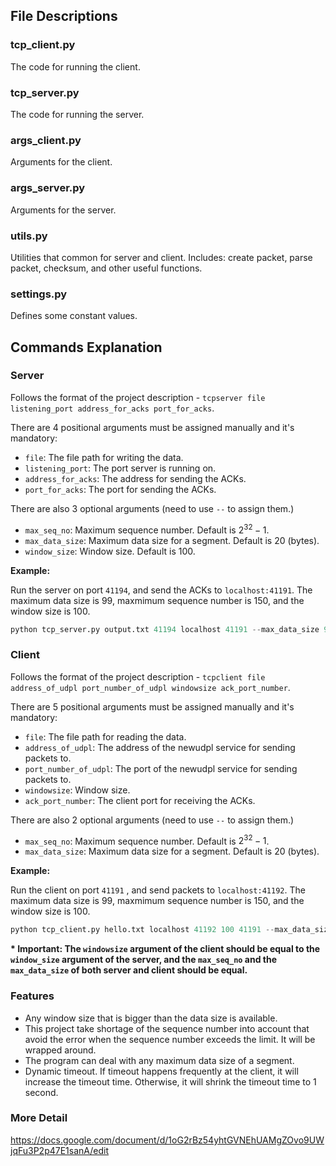 ## File Descriptions

### tcp_client.py

The code for running the client.

### tcp_server.py

The code for running the server.

### args_client.py

Arguments for the client.

### args_server.py

Arguments for the server.

### utils.py

Utilities that common for server and client. Includes: create packet, parse packet, checksum, and other useful functions.

### settings.py

Defines some constant values.



## Commands Explanation

### Server

Follows the format of the project description - `tcpserver file listening_port address_for_acks port_for_acks`.

There are $4$ positional arguments must be assigned manually and it's mandatory:

- `file`: The file path for writing the data.
- `listening_port`: The port server is running on.
- `address_for_acks`: The address for sending the ACKs.
- `port_for_acks`: The port for sending the ACKs.

There are also $3$ optional arguments (need to use `--` to assign them.)

- `max_seq_no`: Maximum sequence number. Default is $2^{32} -1$.
- `max_data_size`: Maximum data size for a segment. Default is $20$ (bytes).
- `window_size`: Window size. Default is $100$.

**Example:**

Run the server on port `41194`, and send the ACKs to `localhost:41191`. The maximum data size is $99$, maxmimum sequence number is $150$, and the window size is $100$.


```python
python tcp_server.py output.txt 41194 localhost 41191 --max_data_size 99 --max_seq_no 150 --window_size 100
```

### Client

Follows the format of the project description - `tcpclient file address_of_udpl port_number_of_udpl windowsize ack_port_number`.

There are $5$ positional arguments must be assigned manually and it's mandatory:

- `file`: The file path for reading the data.
- `address_of_udpl`: The address of the newudpl service for sending packets to.
- `port_number_of_udpl`: The port of the newudpl service for sending packets to.
- `windowsize`: Window size.
- `ack_port_number`: The client port for receiving the ACKs.

There are also $2$ optional arguments (need to use `--` to assign them.)

- `max_seq_no`: Maximum sequence number. Default is $2^{32} -1$.
- `max_data_size`: Maximum data size for a segment. Default is $20$ (bytes).

**Example:**

Run the client on port `41191` , and send packets to `localhost:41192`. The maximum data size is $99$, maxmimum sequence number is $150$, and the window size is $100$.

```python
python tcp_client.py hello.txt localhost 41192 100 41191 --max_data_size 99 --max_seq_no 150
```

**\* Important: The `windowsize` argument of the client should be equal to the `window_size` argument of the server, and the `max_seq_no` and the `max_data_size` of both server and client should be equal.**

### Features

- Any window size that is bigger than the data size is available.
- This project take shortage of the sequence number into account that avoid the error when the sequence number exceeds the limit. It will be wrapped around.
- The program can deal with any maximum data size of a segment.
- Dynamic timeout. If timeout happens frequently at the client, it will increase the timeout time. Otherwise, it will shrink the timeout time to $1$ second.

### More Detail

https://docs.google.com/document/d/1oG2rBz54yhtGVNEhUAMgZOvo9UWjqFu3P2p47E1sanA/edit